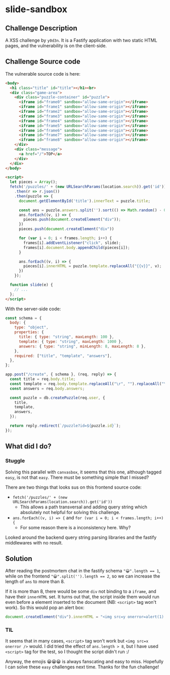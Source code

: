 # slide-sandbox

## Challenge Description

A XSS challenge by `y0d3n`. It is a Fastify application with two static HTML pages, and the vulnerability is on the client-side.

## Challenge Source code

The vulnerable source code is here:

```html
<body>
  <h1 class="title" id="title"></h1><br>
  <div class="game-area">
    <div class="puzzle-container" id="puzzle">
      <iframe id="frame0" sandbox="allow-same-origin"></iframe>
      <iframe id="frame1" sandbox="allow-same-origin"></iframe>
      <iframe id="frame2" sandbox="allow-same-origin"></iframe>
      <iframe id="frame3" sandbox="allow-same-origin"></iframe>
      <iframe id="frame4" sandbox="allow-same-origin"></iframe>
      <iframe id="frame5" sandbox="allow-same-origin"></iframe>
      <iframe id="frame6" sandbox="allow-same-origin"></iframe>
      <iframe id="frame7" sandbox="allow-same-origin"></iframe>
      <iframe id="frame8" sandbox="allow-same-origin"></iframe>
    </div>
    <div class="message">
      <a href="/">TOP</a>
    </div>
  </div>
</body>

<script>
  let pieces = Array();
  fetch('/puzzles/' + (new URLSearchParams(location.search)).get('id'))
    .then(r => r.json())
    .then(puzzle => {
      document.getElementById('title').innerText = puzzle.title;

      const ans = puzzle.answers.split('').sort(() => Math.random() - 0.5); // Sometimes the puzzles are impossible. Forgive please.      
      ans.forEach((v, i) => {
        pieces.push(document.createElement("div"));
      })
      pieces.push(document.createElement("div"))

      for (var i = 0; i < frames.length; i++) {
        frames[i].addEventListener("click", slide);
        frames[i].document.body.appendChild(pieces[i]);
      }

      ans.forEach((v, i) => {
        pieces[i].innerHTML = puzzle.template.replaceAll("{{v}}", v);
      })
    });

  function slide(e) {
    // ...
  };
</script>

```

With the server-side code:

```js
const schema = {
  body: {
    type: "object",
    properties: {
      title: { type: "string", maxLength: 100 },
      template: { type: "string", maxLength: 1000 },
      answers: { type: "string", minLength: 8, maxLength: 8 },
    },
    required: ["title", "template", "answers"],
  },
};

app.post("/create", { schema }, (req, reply) => {
  const title = req.body.title;
  const template = req.body.template.replaceAll("\r", "").replaceAll("\n", "");
  const answers = req.body.answers;

  const puzzle = db.createPuzzle(req.user, {
    title,
    template,
    answers,
  });

  return reply.redirect(`/puzzle?id=${puzzle.id}`);
});
```

## What did I do?

### Stuggle

Solving this parallel with `canvasbox`, it seems that this one, although tagged `easy`, is not that `easy`. There must be something simple that I missed?

There are two things that looks sus on this frontend source code:

- `fetch('/puzzles/' + (new URLSearchParams(location.search)).get('id'))`
    - This allows a path transversal and adding query string which absolutely not helpful for solving this challenge.
- `ans.forEach((v, i) => {` and `for (var i = 0; i < frames.length; i++) {`
    - For some reason there is a inconsistency here. Why?

Looked around the backend query string parsing libraries and the fastify middlewares with no result.


## Solution

After reading the postmortem chat  in the fastify schema `"😀".length == 1`, while on the frontend `"😀".split('').length == 2`, so we can increase the length of `ans` to more than 8.

If it is more than 8, there would be some `div` not binding to a `iframe`, and have their `innerHTML` set. It turns out that, the script inside them would run even before a element inserted to the document (NB: `<script>` tag won't work). So this would pop an alert box:

```js
document.createElement("div").innerHTML = "<img src=y onerror=alert(1) />"
```

### TIL

It seems that in many cases, `<script>` tag won't work but `<img src=x onerror />` would. I did tried the effect of `ans.length > 8`, but I have used `<script>` tag for the test, so I thought the script didn't run :/

Anyway, the emojis 😀😀😀 is always fanscating and easy to miss. Hopefully I can solve these `easy` challenges next time. Thanks for the fun challenge!